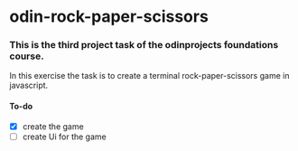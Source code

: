# odin-rock-paper-scissors

### This is the third project task of the odinprojects foundations course.

In this exercise the task is to create a terminal rock-paper-scissors game in javascript.

#### To-do

- [x] create the game
- [ ] create Ui for the game
